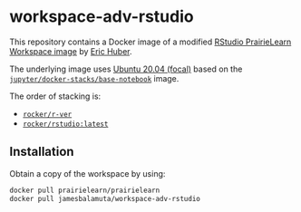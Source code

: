 # workspace-adv-rstudio

This repository contains a Docker image of a modified [RStudio PrairieLearn Workspace image](https://github.com/PrairieLearn/PrairieLearn/tree/67eefe4da85974b5b610ddf74fbdeccc90d9d960/workspaces/rstudio) by [Eric Huber](https://github.com/echuber2).

The underlying image uses [Ubuntu 20.04 (focal)](https://hub.docker.com/_/ubuntu/?tab=tags&name=focal) based on the [`jupyter/docker-stacks/base-notebook`](https://github.com/jupyter/docker-stacks/blob/main/base-notebook/Dockerfile#L6) image.

The order of stacking is: 

- [`rocker/r-ver`](https://github.com/rocker-org/rocker-versioned2/blob/master/dockerfiles/r-ver_devel.Dockerfile)
- [`rocker/rstudio:latest`](https://github.com/rocker-org/rocker-versioned2/blob/master/dockerfiles/rstudio_latest-daily.Dockerfile)

## Installation

Obtain a copy of the workspace by using: 

```sh
docker pull prairielearn/prairielearn
docker pull jamesbalamuta/workspace-adv-rstudio
```
